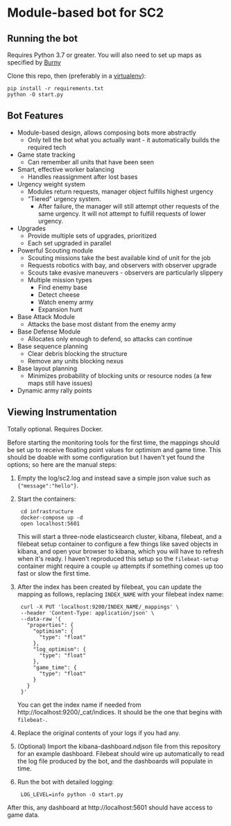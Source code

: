 # Module-based bot for SC2
## Running the bot
Requires Python 3.7 or greater. You will also need to set up maps as specified by [Burny](https://github.com/BurnySc2/python-sc2#maps)

Clone this repo, then (preferably in a [virtualenv](https://pypi.org/project/virtualenv/)):

    pip install -r requirements.txt
    python -O start.py

## Bot Features
* Module-based design, allows composing bots more abstractly
  * Only tell the bot what you actually want - it automatically builds the required tech
* Game state tracking
  * Can remember all units that have been seen
* Smart, effective worker balancing
  * Handles reassignment after lost bases
* Urgency weight system
  * Modules return requests, manager object fulfills highest urgency
  * "Tiered" urgency system.
    * After failure, the manager will still attempt other requests of the same urgency. It will not attempt to fulfill requests of lower urgency.
* Upgrades
  * Provide multiple sets of upgrades, prioritized
  * Each set upgraded in parallel
* Powerful Scouting module
  * Scouting missions take the best available kind of unit for the job
  * Requests robotics with bay, and observers with observer upgrade
  * Scouts take evasive maneuvers - observers are particularly slippery
  * Multiple mission types
    * Find enemy base
    * Detect cheese
    * Watch enemy army
    * Expansion hunt
* Base Attack Module
  * Attacks the base most distant from the enemy army
* Base Defense Module
  * Allocates only enough to defend, so attacks can continue
* Base sequence planning
  * Clear debris blocking the structure
  * Remove any units blocking nexus
* Base layout planning
  * Minimizes probability of blocking units or resource nodes (a few maps still have issues)
* Dynamic army rally points

## Viewing Instrumentation
Totally optional. Requires Docker.

Before starting the monitoring tools for the first time, the mappings should be set up to receive floating point values for optimism and game time. This should be doable with some configuration but I haven't yet found the options; so here are the manual steps:

1. Empty the log/sc2.log and instead save a simple json value such as `{"message":"hello"}`.
1. Start the containers:

        cd infrastructure
        docker-compose up -d
        open localhost:5601
    This will start a three-node elasticsearch cluster, kibana, filebeat, and a filebeat setup container to configure a few things like saved objects in kibana, and open your browser to kibana, which you will have to refresh when it's ready. I haven't reproduced this setup so the `filebeat-setup` container might require a couple `up` attempts if something comes up too fast or slow the first time.
1. After the index has been created by filebeat, you can update the mapping as follows, replacing `INDEX_NAME` with your filebeat index name:

        curl -X PUT 'localhost:9200/INDEX_NAME/_mappings' \
        --header 'Content-Type: application/json' \
        --data-raw '{
          "properties": {
            "optimism": {
              "type": "float"
            },
            "log_optimism": {
              "type": "float"
            },
            "game_time": {
              "type": "float"
            }
          }
        }'
    You can get the index name if needed from http://localhost:9200/_cat/indices. It should be the one that begins with `filebeat-`.
1. Replace the original contents of your logs if you had any.
1. (Optional) Import the kibana-dashboard.ndjson file from this repository for an example dashboard. Filebeat should wire up automatically to read the log file produced by the bot, and the dashboards will populate in time.
1. Run the bot with detailed logging:

        LOG_LEVEL=info python -O start.py
After this, any dashboard at http://localhost:5601 should have access to game data.
